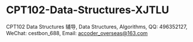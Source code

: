 # CPT102-Data-Structures-XJTLU
CPT102 Data Structures 辅导, Data Structures, Algorithms, QQ: 496352127, WeChat: cestbon_688, Email: accoder_overseas@163.com
